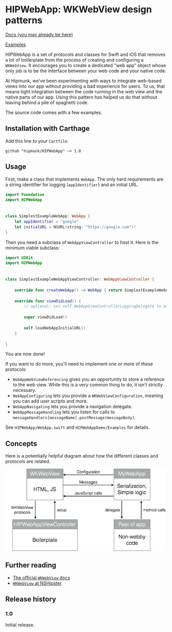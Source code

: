 # HIPWebApp: WKWebView design patterns

[Docs (you may already be here)](http://hipmunk.github.io/HIPWebApp/)

[Examples](https://github.com/Hipmunk/HIPWebApp/tree/master/HIPWebAppDemo/Examples)

HIPWebApp is a set of protocols and classes for Swift and iOS that removes a
lot of boilerplate from the process of creating and configuring a `WKWebView`.
It encourages you to create a dedicated "web app" object whose only job is to
be the interface between your web code and your native code.

At Hipmunk, we've been experimenting with ways to integrate web-based views
into our app without providing a bad experience for users. To us, that means
tight integration between the code running in the web view and the native parts
of our app. Using this pattern has helped us do that without leaving behind
a pile of spaghetti code.

The source code comes with a few examples.


## Installation with Carthage


Add this line to your `Cartfile`:

```
github "hipmunk/HIPWebApp" ~> 1.0
```


## Usage

First, make a class that implements `WebApp`. The only hard requirements are a string
identifier for logging (`appIdentifier`) and an initial URL.

```swift
import Foundation
import HIPWebApp


class SimplestExampleWebApp: WebApp {
    let appIdentifier = "google"
    let initialURL = NSURL(string: "https://google.com")!
}
```

Then you need a subclass of `WebAppViewController` to host it. Here is the
minimum viable subclass:


```swift
import UIKit
import HIPWebApp


class SimplestExampleWebAppViewController: WebAppViewController {

    override func createWebApp() -> WebApp { return SimplestExampleWebApp() }

    override func viewDidLoad() {
        // optional: set self.WebAppViewControllerLoggingDelegate to enable logging

        super.viewDidLoad()

        self.loadWebAppInitialURL()
    }

}
```

You are now done!

If you want to do more, you'll need to implement one or more of these
protocols:

* `WebAppWebViewReferencing` gives you an opportunity to store a reference
  to the web view. While this is a very common thing to do, it isn't strictly
  necessary.
* `WebAppConfiguring` lets you provide a `WKWebViewConfiguration`, meaning
  you can add user scripts and more.
* `WebAppNavigating` lets you provide a navigation delegate.
* `WebAppMessageHandling` lets you listen for calls to
  `messageHandlers[messageName].postMessage(messageBody)`.

See `HIPWebApp/WebApp.swift` and `HIPWebAppDemo/Examples` for details.

## Concepts

Here is a potentially helpful diagram about how the different classes and
protocols are related.

![class diagram](doc_assets/class_diagram.png)

## Further reading

* [The official `WKWebView` docs](https://developer.apple.com/library/ios/documentation/WebKit/Reference/WKWebView_Ref/)
* [`WKWebView` at NSHipster](http://nshipster.com/wkwebkit/)

## Release history

### 1.0

Initial release.
